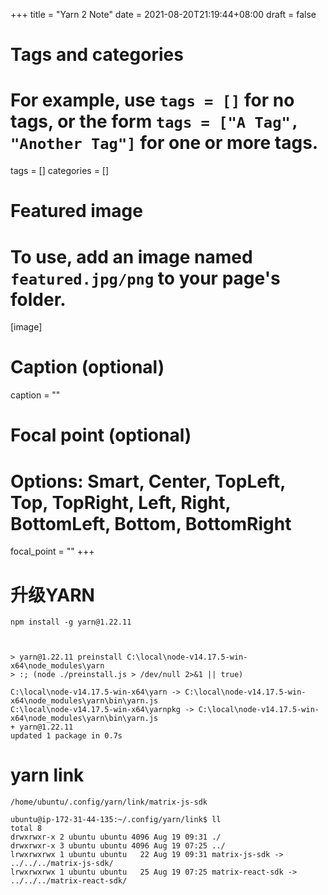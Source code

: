 +++
title = "Yarn 2 Note"
date = 2021-08-20T21:19:44+08:00
draft = false

# Tags and categories
# For example, use `tags = []` for no tags, or the form `tags = ["A Tag", "Another Tag"]` for one or more tags.
tags = []
categories = []

# Featured image
# To use, add an image named `featured.jpg/png` to your page's folder. 
[image]
  # Caption (optional)
  caption = ""

  # Focal point (optional)
  # Options: Smart, Center, TopLeft, Top, TopRight, Left, Right, BottomLeft, Bottom, BottomRight
  focal_point = ""
+++

# 升级YARN

```
npm install -g yarn@1.22.11



> yarn@1.22.11 preinstall C:\local\node-v14.17.5-win-x64\node_modules\yarn
> :; (node ./preinstall.js > /dev/null 2>&1 || true)

C:\local\node-v14.17.5-win-x64\yarn -> C:\local\node-v14.17.5-win-x64\node_modules\yarn\bin\yarn.js
C:\local\node-v14.17.5-win-x64\yarnpkg -> C:\local\node-v14.17.5-win-x64\node_modules\yarn\bin\yarn.js
+ yarn@1.22.11
updated 1 package in 0.7s
```

# yarn link

`/home/ubuntu/.config/yarn/link/matrix-js-sdk`


```
ubuntu@ip-172-31-44-135:~/.config/yarn/link$ ll
total 8
drwxrwxr-x 2 ubuntu ubuntu 4096 Aug 19 09:31 ./
drwxrwxr-x 3 ubuntu ubuntu 4096 Aug 19 07:25 ../
lrwxrwxrwx 1 ubuntu ubuntu   22 Aug 19 09:31 matrix-js-sdk -> ../../../matrix-js-sdk/
lrwxrwxrwx 1 ubuntu ubuntu   25 Aug 19 07:25 matrix-react-sdk -> ../../../matrix-react-sdk/
```